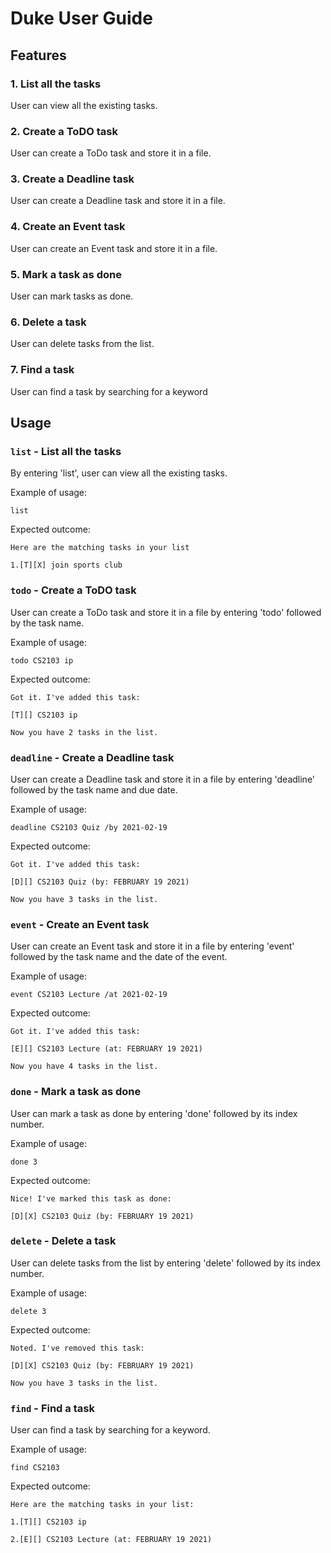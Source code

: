 # Duke User Guide

## Features 

### 1. List all the tasks 
User can view all the existing tasks. 

### 2. Create a ToDO task
User can create a ToDo task and store it in a file.

### 3. Create a Deadline task
User can create a Deadline task and store it in a file.

### 4. Create an Event task
User can create an Event task and store it in a file.

### 5. Mark a task as done
User can mark tasks as done.

### 6. Delete a task
User can delete tasks from the list.

### 7. Find a task
User can find a task by searching for a keyword


## Usage

### `list` - List all the tasks

By entering 'list', user can view all the existing tasks.

Example of usage: 

`list`

Expected outcome:

`Here are the matching tasks in your list`

`1.[T][X] join sports club`


### `todo` - Create a ToDO task

User can create a ToDo task and store it in a file by entering 'todo' followed by the task name.

Example of usage:

`todo CS2103 ip`

Expected outcome:

`Got it. I've added this task:`

`[T][] CS2103 ip`

`Now you have 2 tasks in the list.`

### `deadline` - Create a Deadline task

User can create a Deadline task and store it in a file by entering 'deadline' followed by the task name and due date.

Example of usage:

`deadline CS2103 Quiz /by 2021-02-19`

Expected outcome:

`Got it. I've added this task:`

`[D][] CS2103 Quiz (by: FEBRUARY 19 2021)`

`Now you have 3 tasks in the list.`

### `event` - Create an Event task

User can create an Event task and store it in a file by entering 'event' followed by the task name and the date of the event.

Example of usage:

`event CS2103 Lecture /at 2021-02-19`

Expected outcome:

`Got it. I've added this task:`

`[E][] CS2103 Lecture (at: FEBRUARY 19 2021)`

`Now you have 4 tasks in the list.`


### `done` - Mark a task as done

User can mark a task as done by entering 'done' followed by its index number.

Example of usage:

`done 3`

Expected outcome:

`Nice! I've marked this task as done:`

`[D][X] CS2103 Quiz (by: FEBRUARY 19 2021)`


### `delete` - Delete a task

User can delete tasks from the list by entering 'delete' followed by its index number.

Example of usage:

`delete 3`

Expected outcome:

`Noted. I've removed this task:`

`[D][X] CS2103 Quiz (by: FEBRUARY 19 2021)`

`Now you have 3 tasks in the list.`


### `find` - Find a task

User can find a task by searching for a keyword.

Example of usage:

`find CS2103`

Expected outcome:

`Here are the matching tasks in your list:`

`1.[T][] CS2103 ip`

`2.[E][] CS2103 Lecture (at: FEBRUARY 19 2021)`
